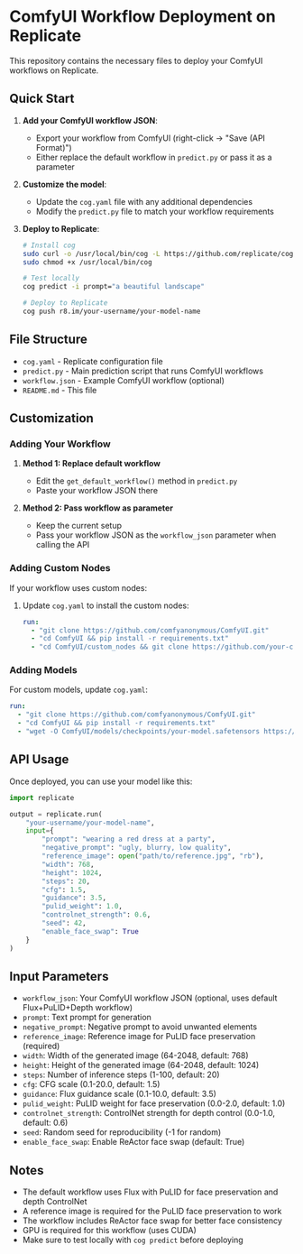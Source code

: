 # ComfyUI Workflow Deployment on Replicate

This repository contains the necessary files to deploy your ComfyUI workflows on Replicate.

## Quick Start

1. **Add your ComfyUI workflow JSON**:
   - Export your workflow from ComfyUI (right-click → "Save (API Format)")
   - Either replace the default workflow in `predict.py` or pass it as a parameter

2. **Customize the model**:
   - Update the `cog.yaml` file with any additional dependencies
   - Modify the `predict.py` file to match your workflow requirements

3. **Deploy to Replicate**:
   ```bash
   # Install cog
   sudo curl -o /usr/local/bin/cog -L https://github.com/replicate/cog/releases/latest/download/cog_`uname -s`_`uname -m`
   sudo chmod +x /usr/local/bin/cog

   # Test locally
   cog predict -i prompt="a beautiful landscape"

   # Deploy to Replicate
   cog push r8.im/your-username/your-model-name
   ```

## File Structure

- `cog.yaml` - Replicate configuration file
- `predict.py` - Main prediction script that runs ComfyUI workflows
- `workflow.json` - Example ComfyUI workflow (optional)
- `README.md` - This file

## Customization

### Adding Your Workflow

1. **Method 1: Replace default workflow**
   - Edit the `get_default_workflow()` method in `predict.py`
   - Paste your workflow JSON there

2. **Method 2: Pass workflow as parameter**
   - Keep the current setup
   - Pass your workflow JSON as the `workflow_json` parameter when calling the API

### Adding Custom Nodes

If your workflow uses custom nodes:

1. Update `cog.yaml` to install the custom nodes:
   ```yaml
   run:
     - "git clone https://github.com/comfyanonymous/ComfyUI.git"
     - "cd ComfyUI && pip install -r requirements.txt"
     - "cd ComfyUI/custom_nodes && git clone https://github.com/your-custom-node-repo.git"
   ```

### Adding Models

For custom models, update `cog.yaml`:

```yaml
run:
  - "git clone https://github.com/comfyanonymous/ComfyUI.git"
  - "cd ComfyUI && pip install -r requirements.txt"
  - "wget -O ComfyUI/models/checkpoints/your-model.safetensors https://your-model-url"
```

## API Usage

Once deployed, you can use your model like this:

```python
import replicate

output = replicate.run(
    "your-username/your-model-name",
    input={
        "prompt": "wearing a red dress at a party",
        "negative_prompt": "ugly, blurry, low quality",
        "reference_image": open("path/to/reference.jpg", "rb"),
        "width": 768,
        "height": 1024,
        "steps": 20,
        "cfg": 1.5,
        "guidance": 3.5,
        "pulid_weight": 1.0,
        "controlnet_strength": 0.6,
        "seed": 42,
        "enable_face_swap": True
    }
)
```

## Input Parameters

- `workflow_json`: Your ComfyUI workflow JSON (optional, uses default Flux+PuLID+Depth workflow)
- `prompt`: Text prompt for generation
- `negative_prompt`: Negative prompt to avoid unwanted elements
- `reference_image`: Reference image for PuLID face preservation (required)
- `width`: Width of the generated image (64-2048, default: 768)
- `height`: Height of the generated image (64-2048, default: 1024)
- `steps`: Number of inference steps (1-100, default: 20)
- `cfg`: CFG scale (0.1-20.0, default: 1.5)
- `guidance`: Flux guidance scale (0.1-10.0, default: 3.5)
- `pulid_weight`: PuLID weight for face preservation (0.0-2.0, default: 1.0)
- `controlnet_strength`: ControlNet strength for depth control (0.0-1.0, default: 0.6)
- `seed`: Random seed for reproducibility (-1 for random)
- `enable_face_swap`: Enable ReActor face swap (default: True)

## Notes

- The default workflow uses Flux with PuLID for face preservation and depth ControlNet
- A reference image is required for the PuLID face preservation to work
- The workflow includes ReActor face swap for better face consistency
- GPU is required for this workflow (uses CUDA)
- Make sure to test locally with `cog predict` before deploying 